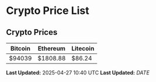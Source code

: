 # Crypto Price List

## Crypto Prices
| Bitcoin | Ethereum | Litecoin |
| ------- | -------- | -------- |
| $94039 | $1808.88 | $86.24 |
**Last Updated:** 2025-04-27 10:40 UTC
**Last Updated:** $DATE$
